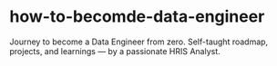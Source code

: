 # how-to-becomde-data-engineer
Journey to become a Data Engineer from zero. Self-taught roadmap, projects, and learnings — by a passionate HRIS Analyst.
